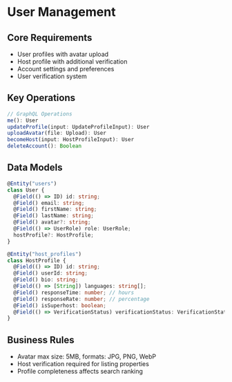 # User Management

## Core Requirements

- User profiles with avatar upload
- Host profile with additional verification
- Account settings and preferences
- User verification system

## Key Operations

```typescript
// GraphQL Operations
me(): User
updateProfile(input: UpdateProfileInput): User
uploadAvatar(file: Upload): User
becomeHost(input: HostProfileInput): User
deleteAccount(): Boolean
```

## Data Models

```typescript
@Entity("users")
class User {
  @Field(() => ID) id: string;
  @Field() email: string;
  @Field() firstName: string;
  @Field() lastName: string;
  @Field() avatar?: string;
  @Field(() => UserRole) role: UserRole;
  hostProfile?: HostProfile;
}

@Entity("host_profiles")
class HostProfile {
  @Field(() => ID) id: string;
  @Field() userId: string;
  @Field() bio: string;
  @Field(() => [String]) languages: string[];
  @Field() responseTime: number; // hours
  @Field() responseRate: number; // percentage
  @Field() isSuperhost: boolean;
  @Field(() => VerificationStatus) verificationStatus: VerificationStatus;
}
```

## Business Rules

- Avatar max size: 5MB, formats: JPG, PNG, WebP
- Host verification required for listing properties
- Profile completeness affects search ranking
